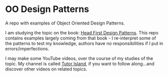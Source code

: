 # OO Design Patterns

A repo with examples of Object Oriented Design Patterns.

I am studying the topic on the book: [Head First Design Patterns](https://www.oreilly.com/library/view/head-first-design/0596007124/). This repo contains examples largely coming from that book - I re-interpret some of the patterns to test my knowledge, authors have no responsibilities if I put in errors/imperfections.

I may make some YouTube videos, over the course of my studies of the topic. My channel is called [Tutor Island](https://www.youtube.com/channel/UCKkzN06obaHk8mt3iBTp6qw?sub_confirmation=1), if you want to follow along...and discover other videos on related topics.
